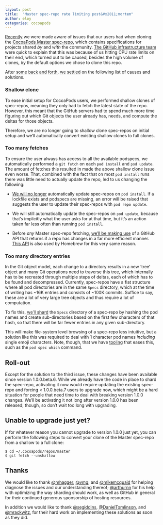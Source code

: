 ```yaml
---
layout: post
title:  "Master spec-repo rate limiting post&#x2011;mortem"
author: eloy
categories: cocoapods
---
```


[Recently](https://github.com/CocoaPods/CocoaPods/issues/4989) we were made aware of issues that our users had when
cloning the [CocoaPods Master spec-repo](https://github.com/CocoaPods/Specs), which contains specifications for projects
shared _by_ and _with_ the community.
[The GitHub infrastructure team](https://github.com/CocoaPods/CocoaPods/issues/4989#issuecomment-193772935) were quick
to explain that this was because of us hitting CPU rate limits on their end, which turned out to be caused, besides the
high volume of clones, by the default options we chose to clone this repo.

<!-- more -->

After
[some](https://github.com/CocoaPods/CocoaPods/issues/4989#issuecomment-193772935)
[back](https://github.com/CocoaPods/CocoaPods/issues/4989#issuecomment-193810378)
[and](https://github.com/CocoaPods/CocoaPods/issues/4989#issuecomment-193835710)
[forth](https://github.com/CocoaPods/CocoaPods/issues/4989#issuecomment-193838934),
[we](https://github.com/CocoaPods/CocoaPods/issues/4989#issuecomment-193869281)
[settled](https://github.com/CocoaPods/CocoaPods/issues/4989#issuecomment-193875012)
on the following list of causes and solutions.

### Shallow clone

To ease initial setup for CocoaPods users, we performed shallow clones of spec-repos, meaning they only had to fetch the
latest state of the repo. However, this meant that the GitHub servers had to spend much more time figuring out which Git
objects the user already has, needs, and compute the deltas for those objects.

Therefore, we are no longer going to shallow clone spec-repos on initial setup and we’ll automatically convert existing
shallow clones to full clones.

### Too many fetches

To ensure the user always has access to all the available podspecs, we automatically performed a `git fetch` on each
`pod install` and `pod update`. The amount of fetches this resulted in made the above shallow clone issue even worse.
That, combined with the fact that on most `pod install` runs there was little need to actually update the repo, led to
us changing the following:

- [We will no longer](https://github.com/CocoaPods/CocoaPods/pull/5017) automatically update spec-repos on
  `pod install`. If a lockfile exists and podspecs are missing, an error will be raised that suggests the user to update
  their spec-repos with `pod repo update`.

- We will still automatically update the spec-repos on `pod update`, because that’s implicitly what the user asks for at
  that time, but it’s an action taken far less often than running `pod install`.

- Before _any_ Master spec-repo fetching, [we’ll be making use](https://github.com/CocoaPods/Core/pull/313) of a GitHub
  API that returns if a repo has changes in a far more efficient manner.
  [This API](https://developer.github.com/changes/2016-02-24-commit-reference-sha-api) is also used by Homebrew for this
  very same reason.

### Too many directory entries

In the Git object model, each change to a directory results in a new ‘tree’ object and many Git operations need to
traverse this tree, which internally has to be recreated through multiple steps of deltas, each of which has to be found
and decompressed. Currently, spec-repos have a flat structure where all pod directories are in the same `Specs`
directory, which at the time of writing has ~16K entries and consists of ~100K commits. Suffice to say, these are a lot
of very large tree objects and thus require a lot of computation.

To fix this, [we’ll shard](https://github.com/CocoaPods/cocoapods-repo-shard) the `Specs` directory of a spec-repo by
hashing the pod names and create sub-directories based on the first few characters of that hash, so that there will be
far fewer entries in any given sub-directory.

This will make file-system level browsing of a spec-repo less intuitive, but a solution like this was required to deal
with 1 character pod names _including_ single emoji characters. Note, though, that we have
[tooling](https://guides.cocoapods.org/terminal/commands.html#group_specifications) that eases this, such as the
`pod spec which` command.

## Roll-out

Except for the solution to the third issue, these changes have been available since version 1.0.0.beta.6. While we
already have the code in place to shard the spec-repo, activating it now would require updating the existing spec-repo
and forcing < 1.0.0.beta.7 users to upgrade now, which might be a hard situation for people that need time to deal with
breaking version 1.0.0 changes. We’ll be activating it not long after version 1.0.0 has been released, though, so don’t
wait too long with upgrading.

## Unable to upgrade just yet?

If for whatever reason you cannot upgrade to version 1.0.0 just yet, you can perform the following steps to convert your
clone of the Master spec-repo from a shallow to a full clone:

    $ cd ~/.cocoapods/repos/master
    $ git fetch --unshallow

## Thanks

We would like to thank [@mhagger](https://github.com/mhagger), [@vmg](https://github.com/vmg), and
[@mikemcquaid](https://github.com/mikemcquaid) for helping diagnose the issues and our understanding thereof;
[@arthurnn](https://github.com/arthurnn) for his help with optimizing the way sharding should work, as well as GitHub in
general for their continued generous sponsorship of hosting resources.

In addition we would like to thank [@segiddins](https://github.com/segiddins),
[@DanielTomlinson](https://github.com/DanielTomlinson), and [@mrackwitz](https://github.com/mrackwitz), for their hard
work on implementing these solutions as soon as they did.
